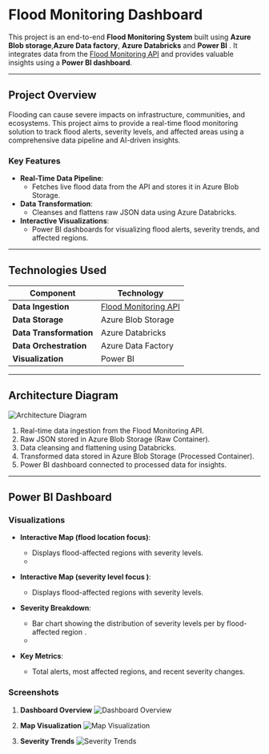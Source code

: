 # **Flood Monitoring Dashboard**

This project is an end-to-end **Flood Monitoring System** built using **Azure Blob storage**,**Azure Data factory**, **Azure Databricks** and **Power BI** . It integrates data from the [Flood Monitoring API](https://environment.data.gov.uk/flood-monitoring/doc/reference) and provides valuable insights using a **Power BI dashboard**.

---

## **Project Overview**

Flooding can cause severe impacts on infrastructure, communities, and ecosystems. This project aims to provide a real-time flood monitoring solution to track flood alerts, severity levels, and affected areas using a comprehensive data pipeline and AI-driven insights.

### **Key Features**
- **Real-Time Data Pipeline**:
  - Fetches live flood data from the API and stores it in Azure Blob Storage.
- **Data Transformation**:
  - Cleanses and flattens raw JSON data using Azure Databricks.
- **Interactive Visualizations**:
  - Power BI dashboards for visualizing flood alerts, severity trends, and affected regions.

---

## **Technologies Used**

| **Component**          | **Technology**                                                                 |
|-------------------------|-------------------------------------------------------------------------------|
| **Data Ingestion**      | [Flood Monitoring API](https://environment.data.gov.uk/flood-monitoring/doc/reference) |
| **Data Storage**        | Azure Blob Storage                                                           |
| **Data Transformation** | Azure Databricks                                                             |
| **Data Orchestration**  | Azure Data Factory                                                           |
| **Visualization**       | Power BI                                                                     |


---

## **Architecture Diagram**

![Architecture Diagram](images/flood_monitor_architecture.png)

1. Real-time data ingestion from the Flood Monitoring API.
2. Raw JSON stored in Azure Blob Storage (Raw Container).
3. Data cleansing and flattening using Databricks.
4. Transformed data stored in Azure Blob Storage (Processed Container).
5. Power BI dashboard connected to processed data for insights.

---

## **Power BI Dashboard**

### **Visualizations**
- **Interactive Map (flood location focus)**:
  - Displays flood-affected regions with severity levels.
  - 
- **Interactive Map (severity level focus )**:
  - Displays flood-affected regions with severity levels.

- **Severity Breakdown**:
  - Bar chart showing the distribution of severity levels per by flood-affected region .
  - 
- **Key Metrics**:
  - Total alerts, most affected regions, and recent severity changes.

### **Screenshots**
1. **Dashboard Overview**
   ![Dashboard Overview](images/dashboard_overview.png)

2. **Map Visualization**
   ![Map Visualization](images/map_visualization.png)

3. **Severity Trends**
   ![Severity Trends](images/severity_trends.png)




